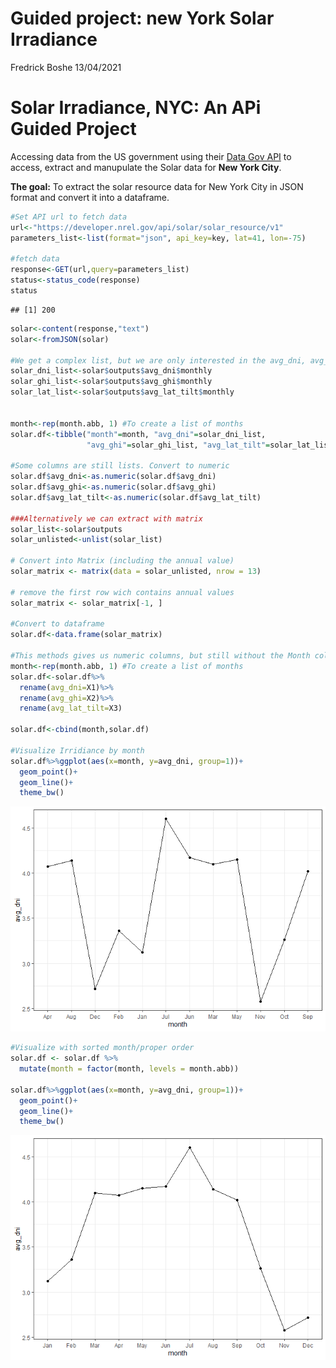 Guided project: new York Solar Irradiance
================
Fredrick Boshe
13/04/2021

# Solar Irradiance, NYC: An APi Guided Project

Accessing data from the US government using their [Data Gov
API](https://developer.nrel.gov/docs/solar/solar-resource-v1/#request-url)
to access, extract and manupulate the Solar data for **New York City**.

**The goal:** To extract the solar resource data for New York City in
JSON format and convert it into a dataframe.

``` r
#Set API url to fetch data
url<-"https://developer.nrel.gov/api/solar/solar_resource/v1"
parameters_list<-list(format="json", api_key=key, lat=41, lon=-75)

#fetch data
response<-GET(url,query=parameters_list)
status<-status_code(response)
status
```

    ## [1] 200

``` r
solar<-content(response,"text")
solar<-fromJSON(solar)

#We get a complex list, but we are only interested in the avg_dni, avg_ghi and avg_lat_tilt
solar_dni_list<-solar$outputs$avg_dni$monthly
solar_ghi_list<-solar$outputs$avg_ghi$monthly
solar_lat_list<-solar$outputs$avg_lat_tilt$monthly


month<-rep(month.abb, 1) #To create a list of months
solar.df<-tibble("month"=month, "avg_dni"=solar_dni_list, 
                 "avg_ghi"=solar_ghi_list, "avg_lat_tilt"=solar_lat_list)

#Some columns are still lists. Convert to numeric
solar.df$avg_dni<-as.numeric(solar.df$avg_dni)
solar.df$avg_ghi<-as.numeric(solar.df$avg_ghi)
solar.df$avg_lat_tilt<-as.numeric(solar.df$avg_lat_tilt)

###Alternatively we can extract with matrix
solar_list<-solar$outputs
solar_unlisted<-unlist(solar_list)

# Convert into Matrix (including the annual value)
solar_matrix <- matrix(data = solar_unlisted, nrow = 13)

# remove the first row wich contains annual values
solar_matrix <- solar_matrix[-1, ]

#Convert to dataframe
solar.df<-data.frame(solar_matrix)

#This methods gives us numeric columns, but still without the Month column
month<-rep(month.abb, 1) #To create a list of months
solar.df<-solar.df%>%
  rename(avg_dni=X1)%>%
  rename(avg_ghi=X2)%>%
  rename(avg_lat_tilt=X3)

solar.df<-cbind(month,solar.df)

#Visualize Irridiance by month
solar.df%>%ggplot(aes(x=month, y=avg_dni, group=1))+
  geom_point()+
  geom_line()+
  theme_bw()
```

![](Solar-Irradiance-New-York_files/figure-gfm/api-1.png)<!-- -->

``` r
#Visualize with sorted month/proper order
solar.df <- solar.df %>% 
  mutate(month = factor(month, levels = month.abb))

solar.df%>%ggplot(aes(x=month, y=avg_dni, group=1))+
  geom_point()+
  geom_line()+
  theme_bw()
```

![](Solar-Irradiance-New-York_files/figure-gfm/api-2.png)<!-- -->
